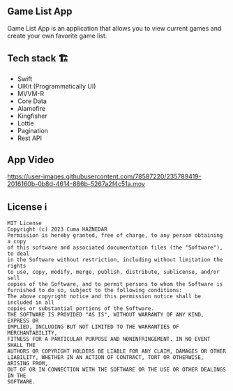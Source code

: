 ## Game List App
Game List App is an application that allows you to view current games and create your own favorite game list.

## Tech stack 🏗
* Swift
* UIKit (Programmatically UI)
* MVVM-R
* Core Data
* Alamofire
* Kingfisher
* Lottie
* Pagination
* Rest API

App Video
--------------
https://user-images.githubusercontent.com/78587220/235789419-2016160b-0b8d-4614-886b-5267a2f4c51a.mov


## License  ℹ️
```
MIT License
Copyright (c) 2023 Cuma HAZNEDAR
Permission is hereby granted, free of charge, to any person obtaining a copy
of this software and associated documentation files (the "Software"), to deal
in the Software without restriction, including without limitation the rights
to use, copy, modify, merge, publish, distribute, sublicense, and/or sell
copies of the Software, and to permit persons to whom the Software is
furnished to do so, subject to the following conditions:
The above copyright notice and this permission notice shall be included in all
copies or substantial portions of the Software.
THE SOFTWARE IS PROVIDED "AS IS", WITHOUT WARRANTY OF ANY KIND, EXPRESS OR
IMPLIED, INCLUDING BUT NOT LIMITED TO THE WARRANTIES OF MERCHANTABILITY,
FITNESS FOR A PARTICULAR PURPOSE AND NONINFRINGEMENT. IN NO EVENT SHALL THE
AUTHORS OR COPYRIGHT HOLDERS BE LIABLE FOR ANY CLAIM, DAMAGES OR OTHER
LIABILITY, WHETHER IN AN ACTION OF CONTRACT, TORT OR OTHERWISE, ARISING FROM,
OUT OF OR IN CONNECTION WITH THE SOFTWARE OR THE USE OR OTHER DEALINGS IN THE
SOFTWARE.
```
